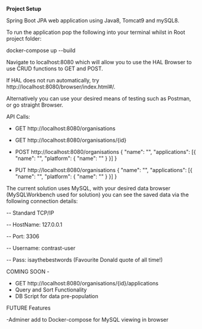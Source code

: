 **Project Setup**

Spring Boot JPA web application using Java8, Tomcat9 and mySQL8. 


To run the application pop the following into your terminal whilst in Root project folder:

docker-compose up --build

Navigate to localhost:8080 which will allow you to use the HAL Browser to use CRUD functions to GET and POST.

If HAL does not run automatically, try http://localhost:8080/browser/index.html#/. 

Alternatively you can use your desired means of testing such as Postman, or go straight Browser.

API Calls:

- GET http://localhost:8080/organisations
- GET http://localhost:8080/organisations/{id}

- POST http://localhost:8080/organisations
{
  "name": "<Organisation Name>",
  "applications": [{
      "name": "<App Name>",
      "platform": {
        "name": "<Platform Name>"
      }
    }]
}

- PUT http://localhost:8080/organisations
{
  "name": "<UpdateHere>",
  "applications": [{
      "name": "<Update Here>",
      "platform": {
        "name": "<Update Here>"
      }
    }]
}


The current solution uses MySQL, with your desired data browser (MySQLWorkbench used for solution) you can see the saved data via the following connection details:

-- Standard TCP/IP

-- HostName: 127.0.0.1

-- Port: 3306

-- Username: contrast-user

-- Pass: isaythebestwords (Favourite Donald quote of all time!)


COMING SOON - 

- GET http://localhost:8080/organisations/{id}/applications
- Query and Sort Functionality
- DB Script for data pre-population

FUTURE Features

-Adminer add to Docker-compose for MySQL viewing in browser





